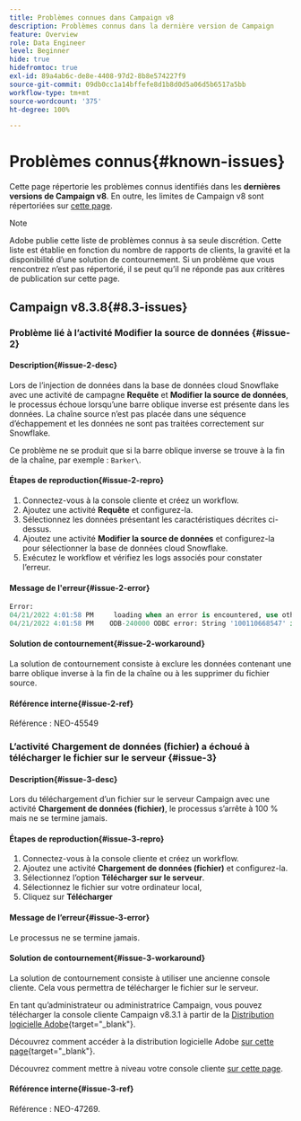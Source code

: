 ```yaml
---
title: Problèmes connues dans Campaign v8
description: Problèmes connus dans la dernière version de Campaign
feature: Overview
role: Data Engineer
level: Beginner
hide: true
hidefromtoc: true
exl-id: 89a4ab6c-de8e-4408-97d2-8b8e574227f9
source-git-commit: 09db0cc1a14bffefe8d1b8d0d5a06d5b6517a5bb
workflow-type: tm+mt
source-wordcount: '375'
ht-degree: 100%

---
```


# Problèmes connus{#known-issues}

Cette page répertorie les problèmes connus identifiés dans les **dernières versions de Campaign v8**. En outre, les limites de Campaign v8 sont répertoriées sur [cette page](ac-guardrails.md).


>[!NOTE]
>
>Adobe publie cette liste de problèmes connus à sa seule discrétion. Cette liste est établie en fonction du nombre de rapports de clients, la gravité et la disponibilité d’une solution de contournement. Si un problème que vous rencontrez n’est pas répertorié, il se peut qu’il ne réponde pas aux critères de publication sur cette page.

## Campaign v8.3.8{#8.3-issues}

### Problème lié à l’activité Modifier la source de données {#issue-2}

#### Description{#issue-2-desc}

Lors de l’injection de données dans la base de données cloud Snowflake avec une activité de campagne **Requête** et **Modifier la source de données**, le processus échoue lorsqu’une barre oblique inverse est présente dans les données. La chaîne source n’est pas placée dans une séquence d’échappement et les données ne sont pas traitées correctement sur Snowflake.

Ce problème ne se produit que si la barre oblique inverse se trouve à la fin de la chaîne, par exemple : `Barker\`.


#### Étapes de reproduction{#issue-2-repro}

1. Connectez-vous à la console cliente et créez un workflow.
1. Ajoutez une activité **Requête** et configurez-la.
1. Sélectionnez les données présentant les caractéristiques décrites ci-dessus.
1. Ajoutez une activité **Modifier la source de données** et configurez-la pour sélectionner la base de données cloud Snowflake.
1. Exécutez le workflow et vérifiez les logs associés pour constater l’erreur.


#### Message de l&#39;erreur{#issue-2-error}

```sql
Error:
04/21/2022 4:01:58 PM     loading when an error is encountered, use other values such as 'SKIP_FILE' or 'CONTINUE' for the ON_ERROR option. For more information on loading options, please run 'info loading_data' in a SQL client. SQLState: 22000
04/21/2022 4:01:58 PM    ODB-240000 ODBC error: String '100110668547' is too long and would be truncated   File 'wkf1656797_21_1_3057430574#458516uploadPart0.chunk.gz', line 1, character 0   Row 90058, column "WKF1656797_21_1"["SCARRIER_ROUTE":13]   If you would like to continue
```

#### Solution de contournement{#issue-2-workaround}

La solution de contournement consiste à exclure les données contenant une barre oblique inverse à la fin de la chaîne ou à les supprimer du fichier source.


#### Référence interne{#issue-2-ref}

Référence : NEO-45549


### L’activité Chargement de données (fichier) a échoué à télécharger le fichier sur le serveur {#issue-3}

#### Description{#issue-3-desc}

Lors du téléchargement d’un fichier sur le serveur Campaign avec une activité **Chargement de données (fichier)**, le processus s’arrête à 100 % mais ne se termine jamais.

#### Étapes de reproduction{#issue-3-repro}

1. Connectez-vous à la console cliente et créez un workflow.
1. Ajoutez une activité **Chargement de données (fichier)** et configurez-la.
1. Sélectionnez l’option **Télécharger sur le serveur**.
1. Sélectionnez le fichier sur votre ordinateur local,
1. Cliquez sur **Télécharger**


#### Message de l’erreur{#issue-3-error}

Le processus ne se termine jamais.

#### Solution de contournement{#issue-3-workaround}

La solution de contournement consiste à utiliser une ancienne console cliente. Cela vous permettra de télécharger le fichier sur le serveur.

En tant qu’administrateur ou administratrice Campaign, vous pouvez télécharger la console cliente Campaign v8.3.1 à partir de la [Distribution logicielle Adobe](https://experience.adobe.com/#/downloads/content/software-distribution/fr/campaign.html?1_group.propertyvalues.property=.%2Fjcr%3Acontent%2Fmetadata%2Fdc%3Aversion&amp;1_group.propertyvalues.operation=equals&amp;1_group.propertyvalues.0_values=target-version%3Acampaign%2F8&amp;orderby=%40jcr%3Acontent%2Fjcr%3AlastModified&amp;orderby.sort=desc&amp;layout=list&amp;p.offset=0&amp;p.limit=4){target="_blank"}.

Découvrez comment accéder à la distribution logicielle Adobe [sur cette page](https://experienceleague.adobe.com/docs/experience-cloud/software-distribution/home.html?lang=fr){target="_blank"}.

Découvrez comment mettre à niveau votre console cliente [sur cette page](connect.md).

#### Référence interne{#issue-3-ref}

Référence : NEO-47269.

